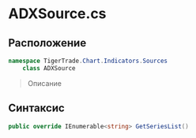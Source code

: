 
# ADXSource.cs
## Расположение
```csharp
namespace TigerTrade.Chart.Indicators.Sources  
    class ADXSource
```

> Описание

## Синтаксис
```csharp
public override IEnumerable<string> GetSeriesList()
```

